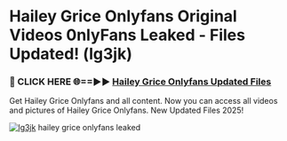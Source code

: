 # Hailey Grice Onlyfans Original Videos 0nlyFans Leaked - Files Updated! (lg3jk)

<h3>🔴 CLICK HERE 🌐==►► <a href="https://tinyurl.com/ms9xzufz" rel="nofollow">Hailey Grice Onlyfans Updated Files</a></h3>

Get Hailey Grice Onlyfans and all content. Now you can access all videos and pictures of Hailey Grice Onlyfans. New Updated Files 2025!

[![lg3jk](https://i.imgur.com/ppqm5kG.gif)](https://tinyurl.com/ms9xzufz)
hailey grice onlyfans leaked